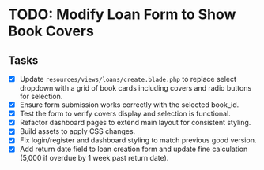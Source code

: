 # TODO: Modify Loan Form to Show Book Covers

## Tasks
- [x] Update `resources/views/loans/create.blade.php` to replace select dropdown with a grid of book cards including covers and radio buttons for selection.
- [x] Ensure form submission works correctly with the selected book_id.
- [x] Test the form to verify covers display and selection is functional.
- [x] Refactor dashboard pages to extend main layout for consistent styling.
- [x] Build assets to apply CSS changes.
- [x] Fix login/register and dashboard styling to match previous good version.
- [x] Add return date field to loan creation form and update fine calculation (5,000 if overdue by 1 week past return date).
